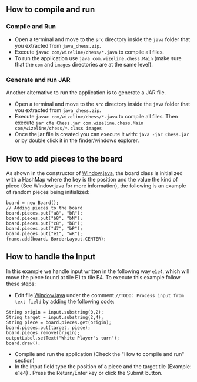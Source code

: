 ## How to compile and run
### Compile and Run
- Open a terminal and move to the `src` directory inside the `java` folder that you extracted from `java_chess.zip`.
- Execute `javac com/wizeline/chess/*.java` to compile all files.
- To run the application use `java com.wizeline.chess.Main` (make sure that the `com` and `images` directories are at the same level).

### Generate and run JAR
Another alternative to run the application is to generate a JAR file.
- Open a terminal and move to the `src` directory inside the `java` folder that you extracted from `java_chess.zip`.
- Execute `javac com/wizeline/chess/*.java` to compile all files. Then execute `jar cfe Chess.jar com.wizeline.chess.Main com/wizeline/chess/*.class images`
- Once the jar file is created you can execute it with: `java -jar Chess.jar` or by double click it in the finder/windows explorer.

## How to add pieces to the board
As shown in the constructor of [Window.java](src/com/wizeline/chess/Window.java), the board class is initialized with a HashMap where the key is the position and the value the kind of piece (See Window.java for more information), the following is an example of random pieces being initialized:
```
board = new Board();
// Adding pieces to the board
board.pieces.put("a8", "bR");
board.pieces.put("b8", "bN");
board.pieces.put("c8", "bB");
board.pieces.put("d7", "bP");
board.pieces.put("e1", "wK");
frame.add(board, BorderLayout.CENTER);
```

## How to handle the Input
In this example we handle input written in the following way `e1e4`, which will move the piece found at tile E1 to tile E4.
To execute this example follow these steps:
- Edit file [Window.java](src/com/wizeline/chess/Window.java) under the comment `//TODO: Process input from text field` by adding the following code:
```
String origin = input.substring(0,2);
String target = input.substring(2,4);
String piece = board.pieces.get(origin);
board.pieces.put(target, piece);
board.pieces.remove(origin);
outputLabel.setText("White Player's turn");
board.draw();
```
- Compile and run the application (Check the "How to compile and run" section)
- In the input field type the position of a piece and the target tile (Example: e1e4) . Press the Return/Enter key or click the Submit button.